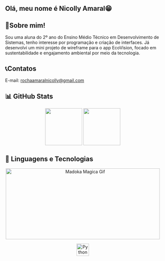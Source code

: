 
## Olá, meu nome é Nicolly Amaral😁

## 👤Sobre mim!
Sou uma aluna do 2º ano do Ensino Médio Técnico em Desenvolvimento de Sistemas, tenho interesse por programação e criação de interfaces.
Já desenvolvi um mini projeto de wireframe para o app EcoVision, focado em sustentabilidade e engajamento ambiental por meio da tecnologia.

## 📞Contatos
E-mail: rochaamaralnicolly@gmail.com

## 📊 GitHub Stats

<p align="center">
  <img height="120em" src="https://github-readme-stats.vercel.app/api?username=Nicolly-Amrl&show_icons=true&theme=tokyonight&hide_title=false" />
  <img height="120em" src="https://github-readme-stats.vercel.app/api/top-langs/?username=Nicolly-Amrl&layout=compact&theme=tokyonight" />
</p>

## 🚀 Linguagens e Tecnologias
<p align="center">

<img src="https://i.pinimg.com/originals/61/48/06/61480675fb6ff0da757e780f504f6b2c.gif" jsaction="" class="sFlh5c FyHeAf iPVvYb" style="max-width: 500px; height: 230px; margin: 0px; width: 500px;" alt="Madoka Magica Gif" jsname="kn3ccd">
    
<p align="center">
  <img src="https://cdn.jsdelivr.net/gh/devicons/devicon/icons/python/python-original.svg" height="40" alt="Python" />
